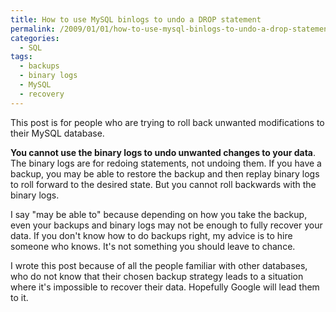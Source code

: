 ```yaml
---
title: How to use MySQL binlogs to undo a DROP statement
permalink: /2009/01/01/how-to-use-mysql-binlogs-to-undo-a-drop-statement/
categories:
  - SQL
tags:
  - backups
  - binary logs
  - MySQL
  - recovery
---
```

This post is for people who are trying to roll back unwanted modifications to their MySQL database.

**You cannot use the binary logs to undo unwanted changes to your data**. The binary logs are for redoing statements, not undoing them. If you have a backup, you may be able to restore the backup and then replay binary logs to roll forward to the desired state. But you cannot roll backwards with the binary logs.

I say "may be able to" because depending on how you take the backup, even your backups and binary logs may not be enough to fully recover your data. If you don't know how to do backups right, my advice is to hire someone who knows. It's not something you should leave to chance.

I wrote this post because of all the people familiar with other databases, who do not know that their chosen backup strategy leads to a situation where it's impossible to recover their data. Hopefully Google will lead them to it.
